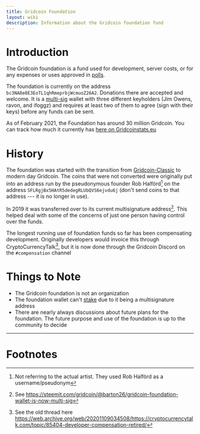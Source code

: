 ```yaml
---
title: Gridcoin Foundation
layout: wiki
description: Information about the Gridcoin foundation fund
---
```


# Introduction

The Gridcoin foundation is a fund used for development, server costs, or
for any expenses or uses approved in [polls](voting "wikilink"). 

The foundation is currently on the address `bc3NA8e8E3EoTL1qhRmeprbjWcmuoZ26A2`. 
Donations there are accepted and welcome. It is a [multi-sig](https://en.wikipedia.org/wiki/Multisignature) wallet with 
three different keyholders (Jim Owens, ravon, and ifoggz) and requires 
at least two of them to agree (sign with their keys) before any funds can be sent. 

As of February 2021, the Foundation has around 30 million Gridcoin. You can
track how much it currently has [here on Gridcoinstats.eu](https://main.gridcoinstats.eu/address/bc3NA8e8E3EoTL1qhRmeprbjWcmuoZ26A2)  

# History

The foundation was started with the transition from [Gridcoin-Classic](gridcoin-classic "wikilink")
to modern day Gridcoin. The coins that were not converted were originally 
put into an address run by the pseudonymous founder Rob Halförd[^1] on the address `SFLRgjBx5HAtR5dedegRLUbQVS6ejvdu6j` (don't send coins to that address --- it is no longer in use).

In 2019 it was transferred over to its current multisignature address[^2]. This
helped deal with some of the concerns of just one person having control over 
the funds.

The longest running use of foundation funds so far has been compensating development. Originally
developers would invoice this through CryptoCurrencyTalk[^3], but it is now done through the Gridcoin Discord
on the `#compensation` channel

# Things to Note

* The Gridcoin foundation is not an organization
* The foundation wallet can't [stake](staking "wikilink") due to it being a multisignature address
* There are nearly always discussions about future plans for the foundation. The 
future purpose and use of the foundation is up to the community to decide



---
# Footnotes

[^1]: Not referring to the actual artist. They used Rob Halförd as a username/pseudonym
[^2]: See <https://steemit.com/gridcoin/@barton26/gridcoin-foundation-wallet-is-now-multi-sig>
[^3]: See the old thread here <https://web.archive.org/web/20201109034508/https://cryptocurrencytalk.com/topic/85404-developer-compensation-retired/>